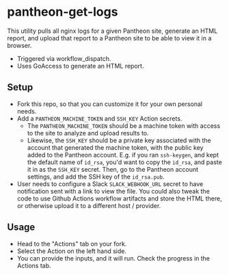 # pantheon-get-logs
This utility pulls all nginx logs for a given Pantheon site, generate an HTML report, and upload that report to a Pantheon site to be able to view it in a browser.

- Triggered via workflow_dispatch.
- Uses GoAccess to generate an HTML report.

## Setup
- Fork this repo, so that you can customize it for your own personal needs.
- Add a `PANTHEON_MACHINE_TOKEN` and `SSH_KEY` Action secrets. 
  - The `PANTHEON_MACHINE_TOKEN` should be a machine token with access to the site to analyze and upload results to. 
  - Likewise, the `SSH_KEY` should be a private key associated with the account that generated the machine token, with the public key added to the Pantheon account. E.g. if you ran `ssh-keygen`, and kept the default name of `id_rsa`, you'd want to copy the `id_rsa`, and paste it in as the `SSH_KEY` secret. Then, go to the Pantheon account settings, and add the SSH key of the `id_rsa.pub`.
- User needs to configure a Slack `SLACK_WEBHOOK_URL` secret to have notification sent with a link to view the file. You could also tweak the code to use Github Actions workflow artifacts and store the HTML there, or otherwise upload it to a different host / provider.

## Usage
- Head to the "Actions" tab on your fork.
- Select the Action on the left hand side.
- You can provide the inputs, and it will run. Check the progress in the Actions tab.
